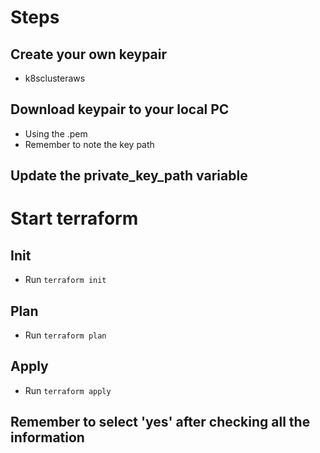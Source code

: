 # Steps

## Create your own keypair

- k8sclusteraws

## Download keypair to your local PC

- Using the .pem
- Remember to note the key path

## Update the private_key_path variable

# Start terraform

## Init

- Run `terraform init`

## Plan

- Run `terraform plan`

## Apply

- Run `terraform apply`

## Remember to select 'yes' after checking all the information
